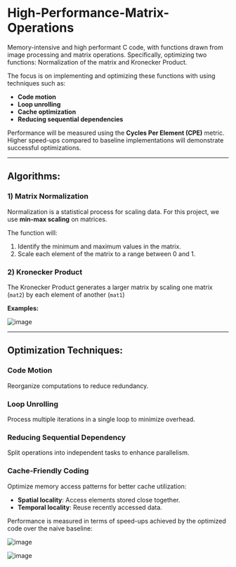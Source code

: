 # High-Performance-Matrix-Operations
Memory-intensive and high performant C code, with functions drawn from image processing and matrix operations. Specifically, optimizing two functions: Normalization of the matrix and Kronecker Product.


The focus is on implementing and optimizing these functions with using techniques such as:

- **Code motion**
- **Loop unrolling**
- **Cache optimization**
- **Reducing sequential dependencies**

Performance will be measured using the **Cycles Per Element (CPE)** metric. Higher speed-ups compared to baseline implementations will demonstrate successful optimizations.

---

## Algorithms:

### 1) Matrix Normalization

Normalization is a statistical process for scaling data. For this project, we use **min-max scaling** on matrices.

The function will:
1. Identify the minimum and maximum values in the matrix.
2. Scale each element of the matrix to a range between 0 and 1.

### 2) Kronecker Product

The Kronecker Product generates a larger matrix by scaling one matrix (`mat2`) by each element of another (`mat1`)

**Examples:**

![image](https://github.com/user-attachments/assets/019f8b1b-1296-4086-8256-3e0f537f0f06)

---

## Optimization Techniques:

### Code Motion
Reorganize computations to reduce redundancy.

### Loop Unrolling
Process multiple iterations in a single loop to minimize overhead.

### Reducing Sequential Dependency
Split operations into independent tasks to enhance parallelism.

### Cache-Friendly Coding
Optimize memory access patterns for better cache utilization:
- **Spatial locality**: Access elements stored close together.
- **Temporal locality**: Reuse recently accessed data.

Performance is measured in terms of speed-ups achieved by the optimized code over the naive baseline:

![image](https://github.com/user-attachments/assets/dd2cf9d3-9a87-41d0-a39d-f6681a6f404c)

![image](https://github.com/user-attachments/assets/4663a683-daf4-49c2-8aed-ba88707dde3d)



